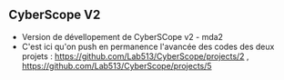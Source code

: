 CyberScope V2
----------------------------
- Version de dévellopement de CyberSCope v2 - mda2
- C'est ici qu'on push en permanence l'avancée des codes des deux projets : https://github.com/Lab513/CyberScope/projects/2 , https://github.com/Lab513/CyberScope/projects/5

